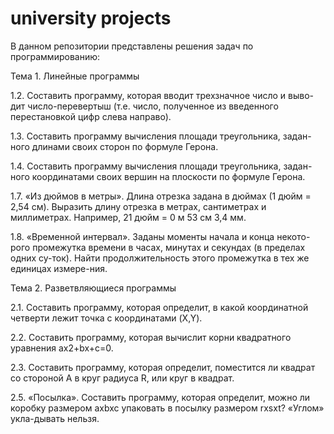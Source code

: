 # university projects
В данном репозитории представлены решения задач по программированию: 

Тема 1. Линейные программы

1.2. Составить программу, которая вводит трехзначное число и выво-дит число-перевертыш (т.е. число, полученное из введенного перестановкой цифр слева направо).

1.3. Составить программу вычисления площади треугольника, задан-ного длинами своих сторон по формуле Герона.

1.4. Составить программу вычисления площади треугольника, задан-ного координатами своих вершин на плоскости по формуле Герона.

1.7. «Из дюймов в метры». Длина отрезка задана в дюймах (1 дюйм = 2,54 см). Выразить длину отрезка в метрах, сантиметрах и миллиметрах. Например, 21 дюйм = 0 м 53 см 3,4 мм.

1.8. «Временной интервал». Заданы моменты начала и конца некото-рого промежутка времени в часах, минутах и секундах (в пределах одних су-ток). Найти продолжительность этого промежутка в тех же единицах измере-ния.

Тема 2. Разветвляющиеся программы

2.1. Составить программу, которая определит, в какой координатной четверти лежит точка с координатами (X,Y).

2.2. Составить программу, которая вычислит корни квадратного уравнения ax2+bx+c=0.

2.3. Составить программу, которая определит, поместится ли квадрат со стороной А в круг радиуса R, или круг в квадрат.

2.5. «Посылка». Составить программу, которая определит, можно ли коробку размером axbxc упаковать в посылку размером rxsxt? «Углом» укла-дывать нельзя.






